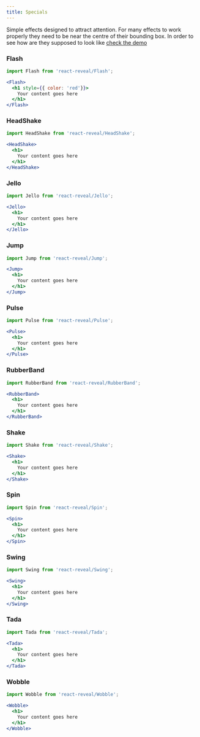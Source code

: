 ```yaml
---
title: Specials
---
```


Simple effects designed to attract attention. For many effects to work properly they need 
to be near the centre of their bounding box. In order to see how are they supposed to look like
[check the demo](/examples/specials/)

### Flash

```jsx
import Flash from 'react-reveal/Flash';

<Flash>
  <h1 style={{ color: 'red'}}>
    Your content goes here
  </h1>
</Flash>
```

### HeadShake

```jsx
import HeadShake from 'react-reveal/HeadShake';

<HeadShake>
  <h1>
    Your content goes here
  </h1>
</HeadShake>
```

### Jello

```jsx
import Jello from 'react-reveal/Jello';

<Jello>
  <h1>
    Your content goes here
  </h1>
</Jello>
```

### Jump

```jsx
import Jump from 'react-reveal/Jump';

<Jump>
  <h1>
    Your content goes here
  </h1>
</Jump>
```

### Pulse

```jsx
import Pulse from 'react-reveal/Pulse';

<Pulse>
  <h1>
    Your content goes here
  </h1>
</Pulse>
```

### RubberBand

```jsx
import RubberBand from 'react-reveal/RubberBand';

<RubberBand>
  <h1>
    Your content goes here
  </h1>
</RubberBand>
```

### Shake

```jsx
import Shake from 'react-reveal/Shake';

<Shake>
  <h1>
    Your content goes here
  </h1>
</Shake>
```

### Spin

```jsx
import Spin from 'react-reveal/Spin';

<Spin>
  <h1>
    Your content goes here
  </h1>
</Spin>
```

### Swing

```jsx
import Swing from 'react-reveal/Swing';

<Swing>
  <h1>
    Your content goes here
  </h1>
</Swing>
```

### Tada

```jsx
import Tada from 'react-reveal/Tada';

<Tada>
  <h1>
    Your content goes here
  </h1>
</Tada>
```

### Wobble

```jsx
import Wobble from 'react-reveal/Wobble';

<Wobble>
  <h1>
    Your content goes here
  </h1>
</Wobble>
```

